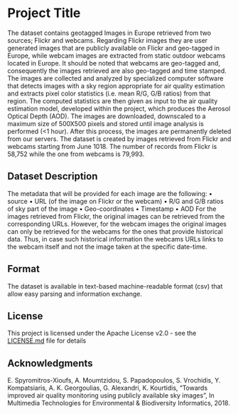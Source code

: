 # Project Title

The dataset contains geotagged Images in Europe retrieved from two sources; Flickr and webcams. Regarding Flickr images they are user generated images that are publicly available on Flickr and geo-tagged in Europe, while webcam images are extracted from static outdoor webcams located in Europe. It should be noted that webcams are geo-tagged and, consequently the images retrieved are also geo-tagged and time stamped.
The images are collected and analyzed by specialized computer software that detects images with a sky region appropriate for air quality estimation and extracts pixel color statistics (i.e. mean R/G, G/B ratios) from that region. The computed statistics are then given as input to the air quality estimation model, developed within the project, which produces the Aerosol Optical Depth (AOD).
The images are downloaded, downscaled to a maximum size of 500X500 pixels and stored until image analysis is performed (<1 hour). After this process, the images are permanently deleted from our servers. 
The dataset is created by images retrieved from Flickr and webcams starting from June 1018. The number of records from Flickr is 58,752 while the one from webcams is 79,993.

## Dataset Description
The metadata that will be provided for each image are the following:
•	source
•	URL (of the image on Flickr or the webcam)
•	R/G and G/B ratios of sky part of the image
•	Geo-coordinates
•	Timestamp
•	AOD
For the images retrieved from Flickr, the original images can be retrieved from the corresponding URLs. However, for the webcam images the original images can only be retrieved for the webcams for the ones that provide historical data. Thus, in case such historical information the webcams URLs links to the webcam itself and not the image taken at the specific date-time.  


## Format
The dataset is available in text-based machine-readable format (csv) that allow easy parsing and information exchange.

## License

This project is licensed under the Apache License v2.0 - see the [LICENSE.md](https://www.apache.org/licenses/LICENSE-2.0) file for details

## Acknowledgments

E. Spyromitros-Xioufs, A. Moumtzidou, S. Papadopoulos, S. Vrochidis, Y. Kompatsiaris, A. K. Georgoulias, G. Alexandri, K. Kourtidis, “Towards improved air quality monitoring using publicly available sky images”, In Multimedia Technologies for Environmental & Biodiversity Informatics, 2018.

